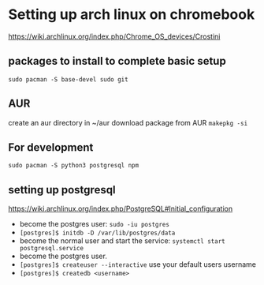 # Setting up arch linux on chromebook

https://wiki.archlinux.org/index.php/Chrome_OS_devices/Crostini

## packages to install to complete basic setup
`sudo pacman -S base-devel sudo git`

## AUR
create an aur directory in ~/aur
download package from AUR
`makepkg -si`

## For development
`sudo pacman -S python3 postgresql npm`

## setting up postgresql
https://wiki.archlinux.org/index.php/PostgreSQL#Initial_configuration

- become the postgres user: `sudo -iu postgres`
- `[postgres]$ initdb -D /var/lib/postgres/data`
- become the normal user and start the service: `systemctl start postgresql.service`
- become the postgres user.
- `[postgres]$ createuser --interactive` use your default users username 
- `[postgres]$ createdb <username>`
